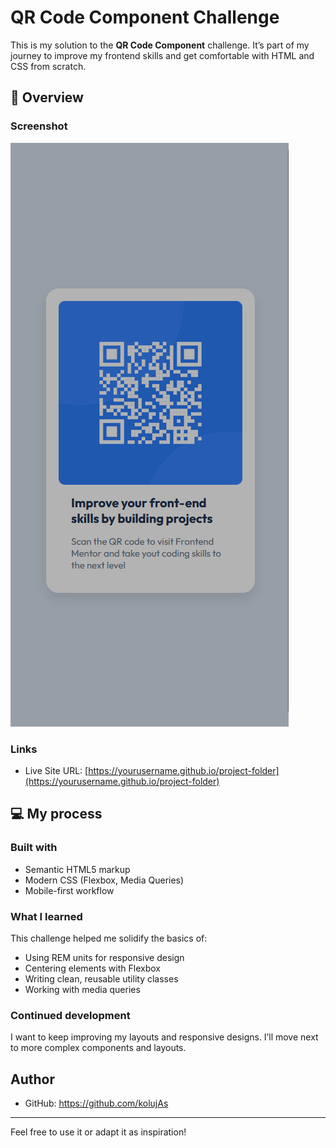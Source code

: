 # QR Code Component Challenge

This is my solution to the **QR Code Component** challenge. It’s part of my journey to improve my frontend skills and get comfortable with HTML and CSS from scratch.

## 🚀 Overview

### Screenshot

![Screenshot](./images/screenshot.png)

### Links

- Live Site URL: [https://yourusername.github.io/project-folder](https://yourusername.github.io/project-folder)

## 💻 My process

### Built with

- Semantic HTML5 markup
- Modern CSS (Flexbox, Media Queries)
- Mobile-first workflow

### What I learned

This challenge helped me solidify the basics of:

- Using REM units for responsive design
- Centering elements with Flexbox
- Writing clean, reusable utility classes
- Working with media queries

### Continued development

I want to keep improving my layouts and responsive designs. I’ll move next to more complex components and layouts.

## Author

- GitHub: https://github.com/kolujAs

---

Feel free to use it or adapt it as inspiration!
